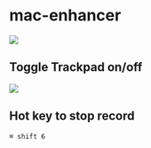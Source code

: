 # mac-enhancer

[![](https://img.shields.io/badge/version-v1.1-green)](./Mac%20Enhancer.alfredworkflow)

## Toggle Trackpad on/off

![](./screenshot.png)

## Hot key to stop record

`⌘ shift 6`

